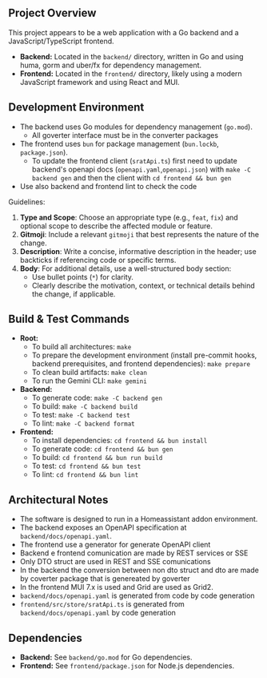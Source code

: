 ## Project Overview

This project appears to be a web application with a Go backend and a JavaScript/TypeScript frontend.

- **Backend:** Located in the `backend/` directory, written in Go and using huma, gorm and uber/fx for dependency management.
- **Frontend:** Located in the `frontend/` directory, likely using a modern JavaScript framework and using React and MUI.


## Development Environment

- The backend uses Go modules for dependency management (`go.mod`).
  - All goverter interface must be in the converter packages
- The frontend uses `bun` for package management (`bun.lockb`, `package.json`).
  - To update the frontend client (`sratApi.ts`) first need to update backend's openapi docs (`openapi.yaml`,`openapi.json`) with  `make -C backend gen` and then the client with  `cd frontend && bun gen`
- Use also backend and frontend lint to check the code 


Guidelines:
  1. **Type and Scope**: Choose an appropriate type (e.g., `feat`, `fix`) and optional scope to describe the affected module or feature.
  2. **Gitmoji**: Include a relevant `gitmoji` that best represents the nature of the change.
  3. **Description**: Write a concise, informative description in the header; use backticks if referencing code or specific terms.
  4. **Body**: For additional details, use a well-structured body section:
     - Use bullet points (`*`) for clarity.
     - Clearly describe the motivation, context, or technical details behind the change, if applicable.
     
## Build & Test Commands

- **Root:**
  - To build all architectures: `make`
  - To prepare the development environment (install pre-commit hooks, backend prerequisites, and frontend dependencies): `make prepare`
  - To clean build artifacts: `make clean`
  - To run the Gemini CLI: `make gemini`
- **Backend:**
  - To generate code: `make -C backend gen`
  - To build: `make -C backend build`
  - To test: `make -C backend test`
  - To lint: `make -C backend format`
- **Frontend:**
  - To install dependencies: `cd frontend && bun install`
  - To generate code: `cd frontend && bun gen`
  - To build: `cd frontend && bun run build`
  - To test: `cd frontend && bun test`
  - To lint: `cd frontend && bun lint`


## Architectural Notes

- The software is designed to run in a Homeassistant addon environment.
- The backend exposes an OpenAPI specification at `backend/docs/openapi.yaml`.
- The frontend use a generator for generate OpenAPI client
- Backend e frontend comunication are made by REST services or SSE
- Only DTO struct are used in REST and SSE comunications
- In the backend the conversion between non dto struct and dto are made by coverter package that is genereated by goverter
- In the frontend MUI 7.x is used and Grid are used as Grid2.
- `backend/docs/openapi.yaml` is generated from code by code generation
- `frontend/src/store/sratApi.ts` is generated from `backend/docs/openapi.yaml` by code generation

## Dependencies

- **Backend:** See `backend/go.mod` for Go dependencies.
- **Frontend:** See `frontend/package.json` for Node.js dependencies.
